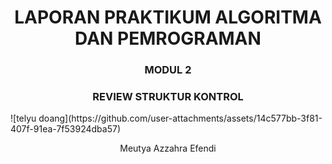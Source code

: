 <h1 align="center">LAPORAN PRAKTIKUM ALGORITMA DAN PEMROGRAMAN</h1>
<h3 align="center">MODUL 2</h3>
<h3 align="center">REVIEW STRUKTUR KONTROL</h3>
![telyu doang](https://github.com/user-attachments/assets/14c577bb-3f81-407f-91ea-7f53924dba57)


<p align="center">Meutya Azzahra Efendi</p>
